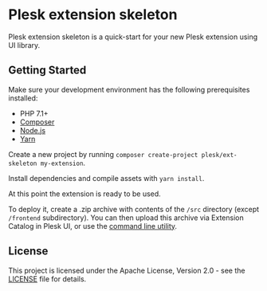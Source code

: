 # Plesk extension skeleton

Plesk extension skeleton is a quick-start for your new Plesk extension using UI library.

## Getting Started

Make sure your development environment has the following prerequisites installed:

* PHP 7.1+
* [Composer](https://getcomposer.org)
* [Node.js](https://nodejs.org)
* [Yarn](https://yarnpkg.com)

Create a new project by running `composer create-project plesk/ext-skeleton my-extension`.

Install dependencies and compile assets with `yarn install`.

At this point the extension is ready to be used.

To deploy it, create a .zip archive with contents of the `/src` directory (except `/frontend` subdirectory). You can then upload this archive via Extension Catalog in Plesk UI, or use the [command line utility](https://docs.plesk.com/en-US/onyx/extensions-guide/extensions-management-utility.73617/).

## License

This project is licensed under the Apache License, Version 2.0 - see the [LICENSE](LICENSE) file for details.
